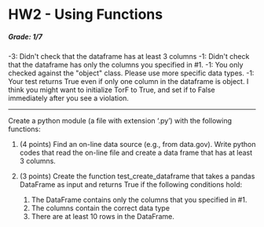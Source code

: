 # HW2 - Using Functions

##### Grade: 1/7

-3: Didn't check that the dataframe has at least 3 columns
-1: Didn't check that the dataframe has only the columns you specified in #1.
-1: You only checked against the "object" class. Please use more specific data types.
-1: Your test returns True even if only one column in the dataframe is object. I think you might want to initialize TorF to True, and set if to False immediately after you see a violation.

-----


Create a python module (a file with extension ‘.py’) with the following functions:

1. (4 points) Find an on-line data source (e.g., from data.gov). Write python codes that read the on-line file and create a data frame that has at least 3 columns.

1. (3 points) Create the function test_create_dataframe that takes a pandas DataFrame as input and returns True if the following conditions hold:

   1. The DataFrame contains only the columns that you specified in #1.
   1. The columns contain the correct data type
   1. There are at least 10 rows in the DataFrame.
